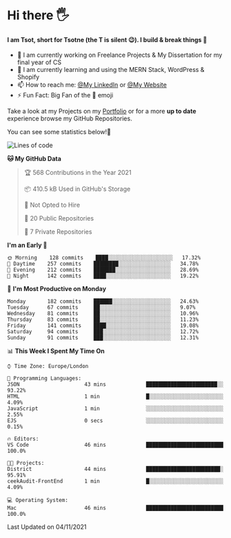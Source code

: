 # Hi there :raised_hand_with_fingers_splayed:
#### I am Tsot, short for Tsotne (the T is silent :wink:). I build & break things :space_invader:
- :telescope: I am currently working on Freelance Projects & My Dissertation for my final year of CS
- :seedling: I am currently learning and using the MERN Stack, WordPress & Shopify
- :mailbox: How to reach me: [@My LinkedIn](https://www.linkedin.com/in/tsotne-gvadzabia/) or [@My Website](https://tsotnegvadzabia.me/contact)
- :zap: Fun Fact: Big Fan of the :space_invader: emoji

Take a look at my Projects on my [Portfolio](https://tsotne.co.uk/) or for a more **up to date** experience browse my GitHub Repositories.

You can see some statistics below!:space_invader:
<!--START_SECTION:waka-->
![Lines of code](https://img.shields.io/badge/From%20Hello%20World%20I%27ve%20Written-3.5%20million%20lines%20of%20code-blue)

**🐱 My GitHub Data** 

> 🏆 568 Contributions in the Year 2021
 > 
> 📦 410.5 kB Used in GitHub's Storage 
 > 
> 🚫 Not Opted to Hire
 > 
> 📜 20 Public Repositories 
 > 
> 🔑 7 Private Repositories  
 > 
**I'm an Early 🐤** 

```text
🌞 Morning    128 commits    ████░░░░░░░░░░░░░░░░░░░░░   17.32% 
🌆 Daytime    257 commits    ████████░░░░░░░░░░░░░░░░░   34.78% 
🌃 Evening    212 commits    ███████░░░░░░░░░░░░░░░░░░   28.69% 
🌙 Night      142 commits    ████░░░░░░░░░░░░░░░░░░░░░   19.22%

```
📅 **I'm Most Productive on Monday** 

```text
Monday       182 commits    ██████░░░░░░░░░░░░░░░░░░░   24.63% 
Tuesday      67 commits     ██░░░░░░░░░░░░░░░░░░░░░░░   9.07% 
Wednesday    81 commits     ██░░░░░░░░░░░░░░░░░░░░░░░   10.96% 
Thursday     83 commits     ██░░░░░░░░░░░░░░░░░░░░░░░   11.23% 
Friday       141 commits    ████░░░░░░░░░░░░░░░░░░░░░   19.08% 
Saturday     94 commits     ███░░░░░░░░░░░░░░░░░░░░░░   12.72% 
Sunday       91 commits     ███░░░░░░░░░░░░░░░░░░░░░░   12.31%

```


📊 **This Week I Spent My Time On** 

```text
⌚︎ Time Zone: Europe/London

💬 Programming Languages: 
JSON                     43 mins             ███████████████████████░░   93.22% 
HTML                     1 min               █░░░░░░░░░░░░░░░░░░░░░░░░   4.09% 
JavaScript               1 min               ░░░░░░░░░░░░░░░░░░░░░░░░░   2.55% 
EJS                      0 secs              ░░░░░░░░░░░░░░░░░░░░░░░░░   0.15%

🔥 Editors: 
VS Code                  46 mins             █████████████████████████   100.0%

🐱‍💻 Projects: 
District                 44 mins             ████████████████████████░   95.91% 
ceekAudit-FrontEnd       1 min               █░░░░░░░░░░░░░░░░░░░░░░░░   4.09%

💻 Operating System: 
Mac                      46 mins             █████████████████████████   100.0%

```


 Last Updated on 04/11/2021
<!--END_SECTION:waka-->
